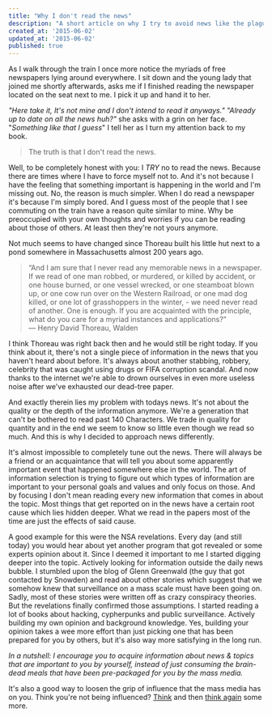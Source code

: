 ```yaml
---
title: "Why I don't read the news"
description: "A short article on why I try to avoid news like the plague."
created_at: '2015-06-02'
updated_at: '2015-06-02'
published: true
---
```

As I walk through the train I once more notice the myriads of free newspapers lying around everywhere.  I sit down and the young lady that joined me shortly afterwards, asks me if I finished reading the newspaper located on the seat next to me. I pick it up and hand it to her. 

*"Here take it, It's not mine and I don't intend to read it anyways."*  *"Already up to date on all the news huh?"* she asks with a grin on her face. "*Something like that I guess*" I tell her as I turn my attention back to my book. 

> The truth is that I don't read the news. 

Well, to be completely honest with you: I *TRY* no to read the news. Because there are times where I have to force myself not to. And it's not because I have the feeling that something important is happening in the world and I'm missing out. No, the reason is much simpler. When I do read a newspaper it's because I'm simply bored. And I guess most of the people that I see commuting on the train have a reason quite similar to mine. 
Why be preoccupied with your own thoughts and worries if you can be reading about those of others. At least then they're not yours anymore.

Not much seems to have changed since Thoreau built his little hut next to a pond somewhere in Massachusetts almost 200 years ago.

> “And I am sure that I never read any memorable news in a newspaper. If we read of one man robbed, or murdered, or killed by accident, or one house burned, or one vessel wrecked, or one steamboat blown up, or one cow run over on the Western Railroad, or one mad dog killed, or one lot of grasshoppers in the winter, - we need never read of another. One is enough. If you are acquainted with the principle, what do you care for a myriad instances and applications?”   
> ― Henry David Thoreau, Walden

I think Thoreau was right back then and he would still be right today. If you think about it, there's not a single piece of information in the news that you haven't heard about before. It's always about another stabbing, robbery, celebrity that was caught using drugs or FIFA corruption scandal. 
And now thanks to the internet we're able to drown ourselves in even more useless noise after we've exhausted our dead-tree paper.

And exactly therein lies my problem with todays news. It's not about the quality or the depth of the information anymore. We're a generation that can't be bothered to read past 140 Characters. We trade in quality for quantity and in the end we seem to know so little even though we read so much. And this is why I decided to approach news differently.

It's almost impossible to completely tune out the news. There will always be a friend or an acquaintance that will tell you about some apparently important event that happened somewhere else in the world. The art of information selection is trying to figure out which types of information are important to your personal goals and values and only focus on those.
And by focusing I don't mean reading every new information that comes in about the topic. Most things that get reported on in the news have a certain root cause which lies hidden deeper. What we read in the papers most of the time are just the effects of said cause.

A good example for this were the NSA revelations. Every day (and still today) you would hear about yet another program that got revealed or some experts opinion about it. Since I deemed it important to me I started digging deeper into the topic. Actively looking for information outside the daily news bubble. I stumbled upon the blog of Glenn Greenwald (the guy that got contacted by Snowden) and read about other stories which suggest that we somehow knew that surveillance on a mass scale must have been going on. 
Sadly, most of these stories were written off as crazy conspiracy theories. But the revelations finally confirmed those assumptions. I started reading a lot of books about hacking, cypherpunks and public surveillance. Actively building my own opinion and background knowledge. Yes, building your opinion takes a wee more effort than just picking one that has been prepared for you by others, but it's also way more satisfying in the long run.

*In a nutshell: I encourage you to acquire information about news & topics that are important to you by yourself, instead of just consuming the brain-dead meals that have been pre-packaged for you by the mass media.*

It's also a good way to loosen the grip of influence that the mass media has on you. Think you're not being influenced? [Think](https://www.youtube.com/watch?v=XtcucHPkFkg) and then [think again](https://www.youtube.com/watch?v=cgkQXJ3mugY) some more.
